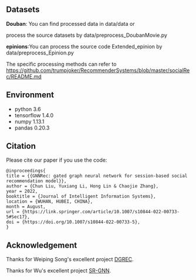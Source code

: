 ## Datasets

**Douban**: You can find processed data  in data/data or 

process the source datasets by data/preprocess_DoubanMovie.py

**epinions**:You can process the source code Extended_epinion by data/preprocess_Epinion.py



The specific processing methods can refer to https://github.com/trumpjoker/RecommenderSystems/blob/master/socialRec/README.md



## Environment

- python 3.6
- tensorflow 1.4.0
- numpy 1.13.1
- pandas  0.20.3



## Citation

Please cite our paper if you use the code:

```
@inproceedings{
title = {{GNNRec: gated graph neural network for session-based social recommendation model}},
author = {Chun Liu, Yuxiang Li, Hong Lin & Chaojie Zhang},
year = 2022,
booktitle = {Journal of Intelligent Information Systems},
location = {WUHAN, HUBEI, CHINA},
month = August,
url = {https://link.springer.com/article/10.1007/s10844-022-00733-5#Sec17},
doi = {https://doi.org/10.1007/s10844-022-00733-5},
}
```



## Acknowledgement

Thanks for Weiping Song's excellent project [DGREC](https://github.com/trumpjoker/RecommenderSystems/tree/master/socialRec/dgrec).

Thanks for Wu's excellent project [SR-GNN](https://github.com/CRIPAC-DIG/SR-GNN).